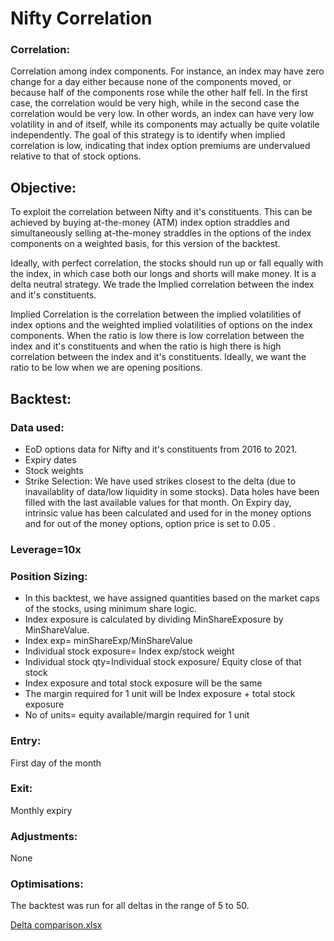 # Nifty Correlation

### Correlation:
Correlation among index components. For instance, an index may have zero change for a day either because none of the components moved, or because half of the components rose while the other half fell. In the first case, the correlation would be very high, while in the second case the correlation would be very low. In other words, an index can have very low volatility in and of itself, while its components may actually be quite volatile independently.
The goal of this strategy is to identify when implied correlation is low, indicating that index option premiums are undervalued relative to that of stock options.

## Objective: 
To exploit the correlation between Nifty and it's constituents. This can be achieved by buying at-the-money (ATM) index option straddles and simultaneously selling at-the-money straddles in the options of the index components on a weighted basis, for this version of the backtest.  

Ideally, with perfect correlation, the stocks should run up or fall equally with the index, in which case both our longs and shorts will make money. 
It is a delta neutral strategy. We trade the Implied correlation between the index and it's constituents.

Implied Correlation is the correlation between the implied volatilities of index options and the weighted implied volatilities of options on the index components.
When the ratio is low there is low correlation between the index and it's constituents and when the ratio is high there is high correlation between the index and it's constituents.
Ideally, we want the ratio to be low when we are opening positions.

## Backtest:

### Data used:
- EoD options data for Nifty and it's constituents from 2016 to 2021.
- Expiry dates
- Stock weights
- Strike Selection: We have used strikes closest to the delta (due to inavailablity of data/low liquidity in some stocks).
Data holes have been filled with the last available values for that month.
On Expiry day, intrinsic value has been calculated and used for in the money options and for out of the money options, option price is set to 0.05 .

### Leverage=10x

### Position Sizing:
- In this backtest, we have assigned quantities based on the market caps of the stocks, using minimum share logic.
- Index exposure is calculated by dividing MinShareExposure by MinShareValue.
- Index exp= minShareExp/MinShareValue
- Individual stock exposure= Index exp/stock weight
- Individual stock qty=Individual stock exposure/ Equity close of that stock
- Index exposure and total stock exposure will be the same
- The margin required for 1 unit will be Index exposure + total stock exposure
- No of units= equity available/margin required for 1 unit



### Entry: 
First day of the month 
### Exit: 
Monthly expiry 
### Adjustments: 
None 
### Optimisations: 
The backtest was run for all deltas in the range of 5 to 50.

[Delta comparison.xlsx](https://github.com/qodeinvestments/Swan-Documentation/files/9680872/comparison.final.xlsx)
